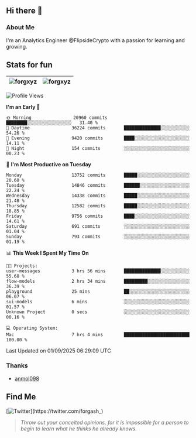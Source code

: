 ## Hi there 👋

### About Me

I'm an Analytics Engineer @FlipsideCrypto with a passion for learning and growing.
  
## Stats for fun

| <img align="center" src="https://github-readme-streak-stats.herokuapp.com/?user=forgxyz&theme=tokyonight" alt="forgxyz" /> | <img align="center" src="https://github-readme-stats.vercel.app/api?username=forgxyz&theme=tokyonight&show_icons=true" alt="forgxyz" /> |
| ------------- |------------- |


<!--START_SECTION:waka-->
![Profile Views](http://img.shields.io/badge/Profile%20Views-0-blue)

**I'm an Early 🐤** 

```text
🌞 Morning                20960 commits       ████████░░░░░░░░░░░░░░░░░   31.40 % 
🌆 Daytime                36224 commits       ██████████████░░░░░░░░░░░   54.26 % 
🌃 Evening                9420 commits        ████░░░░░░░░░░░░░░░░░░░░░   14.11 % 
🌙 Night                  154 commits         ░░░░░░░░░░░░░░░░░░░░░░░░░   00.23 % 
```
📅 **I'm Most Productive on Tuesday** 

```text
Monday                   13752 commits       █████░░░░░░░░░░░░░░░░░░░░   20.60 % 
Tuesday                  14846 commits       ██████░░░░░░░░░░░░░░░░░░░   22.24 % 
Wednesday                14338 commits       █████░░░░░░░░░░░░░░░░░░░░   21.48 % 
Thursday                 12582 commits       █████░░░░░░░░░░░░░░░░░░░░   18.85 % 
Friday                   9756 commits        ████░░░░░░░░░░░░░░░░░░░░░   14.61 % 
Saturday                 691 commits         ░░░░░░░░░░░░░░░░░░░░░░░░░   01.04 % 
Sunday                   793 commits         ░░░░░░░░░░░░░░░░░░░░░░░░░   01.19 % 
```


📊 **This Week I Spent My Time On** 

```text
🐱‍💻 Projects: 
user-messages            3 hrs 56 mins       ██████████████░░░░░░░░░░░   55.68 % 
flow-models              2 hrs 34 mins       █████████░░░░░░░░░░░░░░░░   36.39 % 
playground               25 mins             ██░░░░░░░░░░░░░░░░░░░░░░░   06.07 % 
sui-models               6 mins              ░░░░░░░░░░░░░░░░░░░░░░░░░   01.57 % 
Unknown Project          0 secs              ░░░░░░░░░░░░░░░░░░░░░░░░░   00.16 % 

💻 Operating System: 
Mac                      7 hrs 4 mins        █████████████████████████   100.00 % 
```


 Last Updated on 01/09/2025 06:29:09 UTC
<!--END_SECTION:waka-->

### Thanks
 - [anmol098](https://github.com/anmol098/waka-readme-stats/)
  
## Find Me
[![Twitter](https://img.shields.io/twitter/url/https/twitter.com/forgash_.svg?style=social&label=Follow%20%40forgash_)](https://twitter.com/forgash_)


> *Throw out your conceited opinions, for it is impossible for a person to begin to learn what he thinks he already knows.* 
